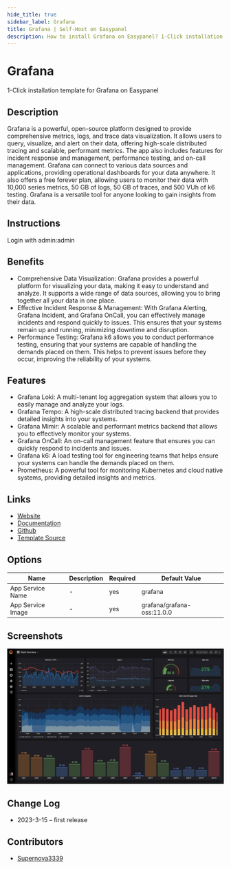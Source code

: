 ```yaml
---
hide_title: true
sidebar_label: Grafana
title: Grafana | Self-Host on Easypanel
description: How to install Grafana on Easypanel? 1-Click installation template for Grafana on Easypanel
---
```


<!-- generated -->

# Grafana

1-Click installation template for Grafana on Easypanel

## Description

Grafana is a powerful, open-source platform designed to provide comprehensive metrics, logs, and trace data visualization. It allows users to query, visualize, and alert on their data, offering high-scale distributed tracing and scalable, performant metrics. The app also includes features for incident response and management, performance testing, and on-call management. Grafana can connect to various data sources and applications, providing operational dashboards for your data anywhere. It also offers a free forever plan, allowing users to monitor their data with 10,000 series metrics, 50 GB of logs, 50 GB of traces, and 500 VUh of k6 testing. Grafana is a versatile tool for anyone looking to gain insights from their data.

## Instructions

Login with admin:admin

## Benefits

- Comprehensive Data Visualization: Grafana provides a powerful platform for visualizing your data, making it easy to understand and analyze. It supports a wide range of data sources, allowing you to bring together all your data in one place.
- Effective Incident Response & Management: With Grafana Alerting, Grafana Incident, and Grafana OnCall, you can effectively manage incidents and respond quickly to issues. This ensures that your systems remain up and running, minimizing downtime and disruption.
- Performance Testing: Grafana k6 allows you to conduct performance testing, ensuring that your systems are capable of handling the demands placed on them. This helps to prevent issues before they occur, improving the reliability of your systems.

## Features

- Grafana Loki: A multi-tenant log aggregation system that allows you to easily manage and analyze your logs.
- Grafana Tempo: A high-scale distributed tracing backend that provides detailed insights into your systems.
- Grafana Mimir: A scalable and performant metrics backend that allows you to effectively monitor your systems.
- Grafana OnCall: An on-call management feature that ensures you can quickly respond to incidents and issues.
- Grafana k6: A load testing tool for engineering teams that helps ensure your systems can handle the demands placed on them.
- Prometheus: A powerful tool for monitoring Kubernetes and cloud native systems, providing detailed insights and metrics.

## Links

- [Website](https://grafana.com)
- [Documentation](https://grafana.com/docs)
- [Github](https://github.com/grafana/grafana)
- [Template Source](https://github.com/easypanel-io/templates/tree/main/templates/grafana)

## Options

Name | Description | Required | Default Value
-|-|-|-
App Service Name | - | yes | grafana
App Service Image | - | yes | grafana/grafana-oss:11.0.0

## Screenshots

![Grafana Screenshot](./assets/screenshot.jpg)

## Change Log

- 2023-3-15 – first release

## Contributors

- [Supernova3339](https://github.com/Supernova3339)
